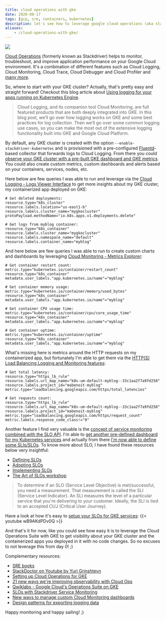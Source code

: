 ```yaml
---
title: cloud operations with gke
date: 2020-08-17
tags: [gcp, sre, containers, kubernetes]
description: let's see how to leverage google cloud operations (aka stackdriver) with gke
aliases:
    - /cloud-operations-with-gke/
---
```

[![](https://storage.googleapis.com/gweb-cloudblog-publish/images/google_sre.max-500x500.jpg)](https://storage.googleapis.com/gweb-cloudblog-publish/images/google_sre.max-500x500.jpg)

[Cloud Operations](https://cloud.google.com/products/operations) (formerly known as Stackdriver) helps to monitor, troubleshoot, and improve application performance on your Google Cloud environment. It's a combination of different features such as Cloud Logging, Cloud Monitoring, Cloud Trace, Cloud Debugger and Cloud Profiler and [many more](https://cloud.google.com/products/operations#all-features).

So, where to start with your GKE cluster? Actually, that's pretty easy and straight forward! Checkout this blog article about [Using logging for your apps running on Kubernetes Engine](https://cloud.google.com/blog/products/management-tools/using-logging-your-apps-running-kubernetes-engine).

> Cloud Logging, and its companion tool Cloud Monitoring, are full featured products that are both deeply integrated into GKE. In this blog post, we’ll go over how logging works on GKE and some best practices for log collection. Then we’ll go over some common logging use cases, so you can make the most out of the extensive logging functionality built into GKE and Google Cloud Platform.

By default, any GKE cluster is created with the option `--enable-stackdriver-kubernetes` and is provisioned with a pre-configured [Fluentd](https://www.fluentd.org/)-based collector that forwards logs to Cloud Logging. From there you could [observe your GKE cluster with a pre-built GKE dashboard and GKE metrics](https://cloud.google.com/stackdriver/docs/solutions/gke/observing). You could also create custom metrics, custom dashboards and alerts based on your containers, services, nodes, etc.

Here below are few queries I was able to run and leverage via the [Cloud Logging - Logs Viewer Interface](https://cloud.google.com/logging/docs/view/logs-viewer-interface) to get more insights about my GKE cluster, my containerized app deployed on GKE:
```
# Get deleted deployments:
resource.type="k8s_cluster" 
resource.labels.location="us-east1-b"
resource.labels.cluster_name="mygkecluster" 
protoPayload.methodName="io.k8s.apps.v1.deployments.delete"

# Get logs from myblog container:
resource.type="k8s_container"
resource.labels.cluster_name="mygkecluster"
resource.labels.namespace_name="default"
resource.labels.container_name="myblog"
```

And here below are few queries I was able to run to create custom charts and dashboards by leveraging [Cloud Monitoring - Metrics Explorer](https://cloud.google.com/monitoring/charts/metrics-explorer):
```
# Get container restart count:
metric.type="kubernetes.io/container/restart_count" 
resource.type="k8s_container"
metadata.user_labels."app.kubernetes.io/name"="myblog"

# Get container memory usage:
metric.type="kubernetes.io/container/memory/used_bytes" 
resource.type="k8s_container"
metadata.user_labels."app.kubernetes.io/name"="myblog"

# Get container CPU usage time:
metric.type="kubernetes.io/container/cpu/core_usage_time"
resource.type="k8s_container" 
metadata.user_labels."app.kubernetes.io/name"="myblog"

# Get container uptime:
metric.type="kubernetes.io/container/uptime"
resource.type="k8s_container"
metadata.user_labels."app.kubernetes.io/name"="myblog"
```

What's missing here is metrics around the HTTP requests on my containerized app, but fortunately I'm able to get them via the [HTTP(S) Load Balancing Logging and Monitoring features](https://cloud.google.com/load-balancing/docs/https/https-logging-monitoring):
```
# Get total latency:
resource.type="https_lb_rule"
resource.labels.url_map_name="k8s-um-default-myblog--33c1aa2f7a9fd258"
resource.labels.project_id="mabenoit-myblog"
metric.type="loadbalancing.googleapis.com/https/total_latencies"

# Get requests count:
resource.type="https_lb_rule"
resource.labels.url_map_name="k8s-um-default-myblog--33c1aa2f7a9fd258"
resource.labels.project_id="mabenoit-myblog"
metric.type="loadbalancing.googleapis.com/https/request_count"
metric.labels.response_code_class!="0"
```

Another feature I find very valuable is the [concept of service monitoring combined with the SLO API](https://cloud.google.com/stackdriver/docs/solutions/slo-monitoring). I'm able to [get another pre-defined dashboard for my Kubernetes services](https://cloud.google.com/stackdriver/docs/solutions/slo-monitoring/microservices#gke-base-svc) and actually from there [I'm now able to define some SLIs/SLOs](https://cloud.google.com/stackdriver/docs/solutions/slo-monitoring/ui/create-slo). To know more about SLO, I have found these resources below very insightful:
- [Defining SLOs](https://cloud.google.com/solutions/defining-SLOs)
- [Adopting SLOs](https://cloud.google.com/solutions/adopting-SLOs)
- [Implementing SLOs](https://landing.google.com/sre/workbook/chapters/implementing-slos/)
- [The Art of SLOs workshop](https://landing.google.com/sre/resources/practicesandprocesses/art-of-slos/)

> To determine if an SLO (Service Level Objective) is met/successful, you need a measurement. That measurement is called the SLI (Service Level Indicator). An SLI measures the level of a particular service that you're delivering to your customer. Ideally, the SLI is tied to an accepted CUJ (Critical User Journey).

Have a look at how it's easy to [setup your SLOs for GKE services](https://youtu.be/wB9AKdPDv0Q):
{{< youtube wB9AKdPDv0Q >}}

And that's it for now, like you could see how easy it is to leverage the Cloud Operations Suite with GKE to get visibility about your GKE cluster and the containerized apps you deployed in it with no code changes. So no excuses to not leverage this from day 0! ;)

Complementary resources:
- [SRE books](https://landing.google.com/sre/books/)
- [StackDoctor on Youtube by Yuri Grinshteyn](https://www.youtube.com/results?search_query=%23StackDoctor)
- [Setting up Cloud Operations for GKE](https://medium.com/google-cloud/setting-up-cloud-operations-for-gke-a21b49979693)
- [21 new ways we're improving observability with Cloud Ops](https://cloud.google.com/blog/products/management-tools/cloud-operations-suite-gets-21-new-features)
- [Qwiklabs - Google Cloud's Operations Suite on GKE](https://www.qwiklabs.com/quests/133)
- [SLOs with Stackdriver Service Monitoring](https://medium.com/google-cloud/slos-with-stackdriver-service-monitoring-62f193147b3f)
- [New ways to manage custom Cloud Monitoring dashboards](https://cloud.google.com/blog/products/management-tools/how-to-use-cloud-monitorings-dashboard-api-and-templates)
- [Design patterns for exporting logging data](https://cloud.google.com/solutions/design-patterns-for-exporting-stackdriver-logging)

Happy monitoring and happy sailing! ;)